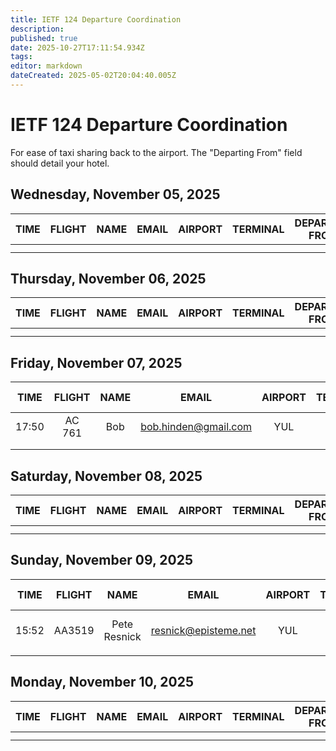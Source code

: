 ```yaml
---
title: IETF 124 Departure Coordination
description: 
published: true
date: 2025-10-27T17:11:54.934Z
tags: 
editor: markdown
dateCreated: 2025-05-02T20:04:40.005Z
---
```


# IETF 124 Departure Coordination
For ease of taxi sharing back to the airport. The "Departing From" field should detail your hotel. 

## Wednesday, November 05, 2025

| TIME | FLIGHT | NAME | EMAIL | AIRPORT | TERMINAL | DEPARTING FROM | NOTES |
|:----:|:------:|:----:|:-----:|:-------:|:--------:|:-----------:|:-----:|
|      |        |      |       |         |          |             |       |
|      |        |      |       |         |          |             |       |

## Thursday, November 06, 2025

| TIME | FLIGHT | NAME | EMAIL | AIRPORT | TERMINAL | DEPARTING FROM | NOTES |
|:----:|:------:|:----:|:-----:|:-------:|:--------:|:-----------:|:-----:|
|   |      |       |     |         |          |     |       |       |
|      |        |      |       |         |          |             |       |

## Friday, November 07, 2025

| TIME | FLIGHT | NAME | EMAIL | AIRPORT | TERMINAL | DEPARTING FROM | NOTES |
|:----:|:------:|:----:|:-----:|:-------:|:--------:|:-----------:|:-----:|
17:50 | AC 761 |Bob  |bob.hinden@gmail.com  | YUL |  | Fairmont  | Flight time  
|        |        |     |                            |  |           |    |
|      |        |      |       |         |          |             |       |


## Saturday, November 08, 2025

| TIME | FLIGHT | NAME | EMAIL | AIRPORT | TERMINAL | DEPARTING FROM | NOTES |
|:----:|:------:|:----:|:-----:|:-------:|:--------:|:-----------:|:-----:|
|       |        |      |       |         |          |             |       |
|       |        |      |       |         |          |             |       |



## Sunday, November 09, 2025

| TIME | FLIGHT | NAME | EMAIL | AIRPORT | TERMINAL | DEPARTING FROM | NOTES |
|:-----:|:------:|:----:|:-----:|:-------:|:--------:|:-----------:|:-----:|
| 15:52 | AA3519 | Pete Resnick | resnick@episteme.net | YUL |  | Fairmont | Time is flight time |
|       |        |      |       |         |          |             |       |

## Monday, November 10, 2025

| TIME | FLIGHT | NAME | EMAIL | AIRPORT | TERMINAL | DEPARTING FROM | NOTES |
|:----:|:------:|:----:|:-----:|:-------:|:--------:|:-----------:|:-----:|
|      |        |      |       |         |          |             |       |
|      |        |      |       |         |          |             |       |